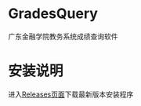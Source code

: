 # GradesQuery

广东金融学院教务系统成绩查询软件

# 安装说明

进入[Releases页面](https://github.com/RoysterT/GradesQuery/releases)下载最新版本安装程序
